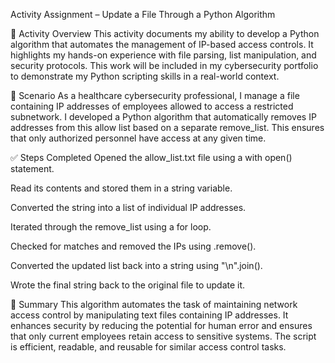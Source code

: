 Activity Assignment – Update a File Through a Python Algorithm

🎯 Activity Overview
This activity documents my ability to develop a Python algorithm that automates the management of IP-based access controls. It highlights my hands-on experience with file parsing, list manipulation, and security protocols. This work will be included in my cybersecurity portfolio to demonstrate my Python scripting skills in a real-world context.

🧪 Scenario
As a healthcare cybersecurity professional, I manage a file containing IP addresses of employees allowed to access a restricted subnetwork. I developed a Python algorithm that automatically removes IP addresses from this allow list based on a separate remove_list. This ensures that only authorized personnel have access at any given time.

✅ Steps Completed
Opened the allow_list.txt file using a with open() statement.

Read its contents and stored them in a string variable.

Converted the string into a list of individual IP addresses.

Iterated through the remove_list using a for loop.

Checked for matches and removed the IPs using .remove().

Converted the updated list back into a string using "\n".join().

Wrote the final string back to the original file to update it.

📌 Summary
This algorithm automates the task of maintaining network access control by manipulating text files containing IP addresses. It enhances security by reducing the potential for human error and ensures that only current employees retain access to sensitive systems. The script is efficient, readable, and reusable for similar access control tasks.
